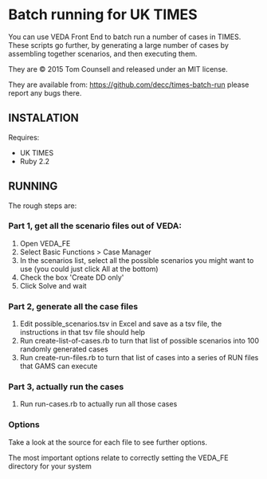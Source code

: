 # Batch running for UK TIMES

You can use VEDA Front End to batch run a number of cases in TIMES. These scripts go further, by generating a large number of cases by assembling together scenarios, and then executing them.

They are &copy; 2015 Tom Counsell and released under an MIT license.

They are available from: https://github.com/decc/times-batch-run please report any bugs there.

## INSTALATION

Requires:

* UK TIMES
* Ruby 2.2

## RUNNING

The rough steps are:

### Part 1, get all the scenario files out of VEDA:

1. Open VEDA_FE
2. Select Basic Functions > Case Manager
3. In the scenarios list, select all the possible scenarios you might want to use (you could just click All at the bottom)
4. Check the box 'Create DD only'
5. Click Solve and wait

### Part 2, generate all the case files

1. Edit possible_scenarios.tsv in Excel and save as a tsv file, the instructions in that tsv file should help
2. Run create-list-of-cases.rb to turn that list of possible scenarios into 100 randomly generated cases
3. Run create-run-files.rb to turn that list of cases into a series of RUN files that GAMS can execute

### Part 3, actually run the cases

1. Run run-cases.rb to actually run all those cases

### Options

Take a look at the source for each file to see further options.

The most important options relate to correctly setting the VEDA_FE directory for your system

